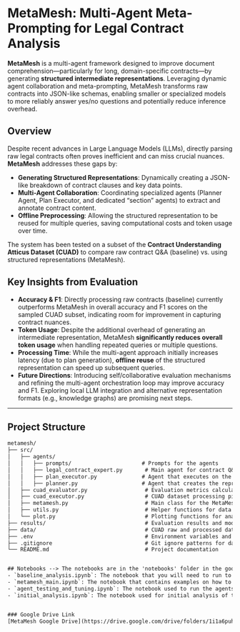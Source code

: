 # MetaMesh: Multi-Agent Meta-Prompting for Legal Contract Analysis

**MetaMesh** is a multi-agent framework designed to improve document comprehension—particularly for long, domain-specific contracts—by generating **structured intermediate representations**. Leveraging dynamic agent collaboration and meta-prompting, MetaMesh transforms raw contracts into JSON-like schemas, enabling smaller or specialized models to more reliably answer yes/no questions and potentially reduce inference overhead.

## Overview
Despite recent advances in Large Language Models (LLMs), directly parsing raw legal contracts often proves inefficient and can miss crucial nuances. **MetaMesh** addresses these gaps by:
- **Generating Structured Representations**: Dynamically creating a JSON-like breakdown of contract clauses and key data points.
- **Multi-Agent Collaboration**: Coordinating specialized agents (Planner Agent, Plan Executor, and dedicated “section” agents) to extract and annotate contract content.
- **Offline Preprocessing**: Allowing the structured representation to be reused for multiple queries, saving computational costs and token usage over time.

The system has been tested on a subset of the **Contract Understanding Atticus Dataset (CUAD)** to compare raw contract Q&A (baseline) vs. using structured representations (MetaMesh).

## Key Insights from Evaluation
- **Accuracy & F1**: Directly processing raw contracts (baseline) currently outperforms MetaMesh in overall accuracy and F1 scores on the sampled CUAD subset, indicating room for improvement in capturing contract nuances.
- **Token Usage**: Despite the additional overhead of generating an intermediate representation, MetaMesh **significantly reduces overall token usage** when handling repeated queries or multiple questions.
- **Processing Time**: While the multi-agent approach initially increases latency (due to plan generation), **offline reuse** of the structured representation can speed up subsequent queries.
- **Future Directions**: Introducing self/collaborative evaluation mechanisms and refining the multi-agent orchestration loop may improve accuracy and F1. Exploring local LLM integration and alternative representation formats (e.g., knowledge graphs) are promising next steps.

---

## Project Structure

```txt
metamesh/
├── src/
│   ├── agents/
│   │   ├── prompts/                      # Prompts for the agents
│   │   ├── legal_contract_expert.py       # Main agent for contract Q&A
│   │   ├── plan_executor.py              # Agent that executes on the plan to create the structured representation
│   │   ├── planner.py                    # Agent that creates the representation template and agent instructions
│   ├── cuad_evaluator.py                  # Evaluation metrics calculation
│   ├── cuad_executor.py                   # CUAD dataset processing pipeline
│   ├── metamesh.py                        # Main class for the MetaMesh system
│   ├── utils.py                           # Helper functions for data loading/saving
│   └── plot.py                            # Plotting functions for analysis
├── results/                               # Evaluation results and model predictions --> uploaded on google drive linked below
├── data/                                  # CUAD raw and processed data --> uploaded on google drive linked below
├── .env                                   # Environment variables and API keys
├── .gitignore                             # Git ignore patterns for data, env files etc.
└── README.md                              # Project documentation


## Notebooks --> The notebooks are in the 'notebooks' folder in the google drive linked below. Couldn't upload them here due to file size constraints.
- `baseline_analysis.ipynb`: The notebook that you will need to run to recreate all the evaluation metrics and plots.
- `metamesh_main.ipynb`: The notebook that contains examples on how to use the MetaMesh system.
- `agent_testing_and_tuning.ipynb`: The notebook used to run the agents and tune the prompts.
- `initial_analysis.ipynb`: The notebook used for initial analysis of the dataset. Some of it is also in the baseline analysis notebook.


### Google Drive Link
[MetaMesh Google Drive](https://drive.google.com/drive/folders/1i1a6puhNSNd3OPe4D333U5ytOu4yVVXn?usp=sharing)
